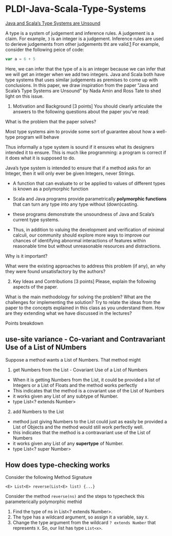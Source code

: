 # PLDI-Java-Scala-Type-Systems

[Java and Scala’s Type Systems are Unsound](https://ilyasergey.net/YSC3208/_static/papers/null.pdf)

A type is a system of judgement and inference rules. A judgement is a claim. For example, ```3``` is an integer is a judgement. Inference rules are used to derieve judgements from other judgements tht are valid.[1](https://ilyasergey.net/YSC3208/_static/lectures/PLDI-Week-09-typing.pdf) For example, consider the following peice of code:

```scala
var a = 6 + 5
```

Here, we can infer that the type of a is an integer because we can infer that we will get an integer when we add two integers. Java and Scala both have type systems that uses similar judgements as premises to come up with conclusions. In this paper, we draw inspiration from the paper "Java and Scala’s Type Systems are Unsound" by Nada Amin and Ross Tate to shed light on this issue.


1. Motivation and Background [3 points] You should clearly articulate the answers to the following questions about the paper you’ve read:


What is the problem that the paper solves?

Most type systems aim to provide some sort of guarantee about how a well-type program will behave

 Thus informally a type system is sound if it ensures what its designers intended it to ensure. This is much like programming: a program is correct if it does what it is supposed to do.
 
 Java’s type system is intended to ensure that if a method asks for an Integer, then it will only ever be given Integers, never Strings. 


- A function that can evaluate to or be applied to values of different types is known as a polymorphic function

- Scala and Java programs provide parametrically **polymorphic functions** that can turn any type into any type without (down)casting.

-  these programs demonstrate the unsoundness of Java and Scala’s current type systems.

-  Thus, in addition to valuing the development and verification of minimal calculi, our community should explore more ways to improve our chances of identifying abnormal interactions of features within reasonable time but without unreasonable resources and distractions.


Why is it important?


What were the existing approaches to address this problem (if any), an why they were found unsatisfactory by the authors?


2. Key Ideas and Contributions [3 points] Please, explain the following aspects of the paper.

What is the main methodology for solving the problem?
What are the challenges for implementing the solution?
Try to relate the ideas from the paper to the concepts explained in this class as you understand them. How are they extending what we have discussed in the lectures?

Points breakdown

##  use-site variance - Co-variant and Contravariant Use of a List of NUmbers

Suppose a method wants a List of Numbers. That method might 

1. get Numbers from the List - Covariant Use of a List of Numbers

  - When it is getting Numbers from the List, it could be provided a list of Integers or a List of Floats and the method works perfectly
  - This indicates that the method is a covariant use of the List of Numbers
  - it works given any List of any subtype of Number. 
  - type List<? extends Number>

2. add Numbers to the List

  -  method just giving Numbers to the List could just as easily be provided a List of Objects and the method would still work perfectly well.
  - this indicates that the method is a contravariant use of the List of Numbers 
  - it works given any List of any **supertype** of Number.
  - type List<? super Number>
  
 
## How does type-checking works

Consider the following Method Signature

```
<E> List<E> reverse(List<E> list) {...}
```

Consider the method ```reverse(ns)``` and the steps to typecheck this parameterically polymorphic methid

1. Find the type of ns in List<? extends Number>.
2. The type has a wildcard argument, so assign it a variable, say ```X```.
3. Change the type argument from the wildcard ```? extends Number``` that represents ```X```. So, our list has type ```List<x>```.




